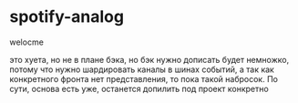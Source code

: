 # spotify-analog

welocme


это хуета, но не в плане бэка, но бэк нужно дописать будет немножко, потому что нужно шардировать каналы в шинах событий, а так как конкретного фронта нет представления, то пока такой набросок. По сути, основа есть уже, останется допилить под проект конкретно
